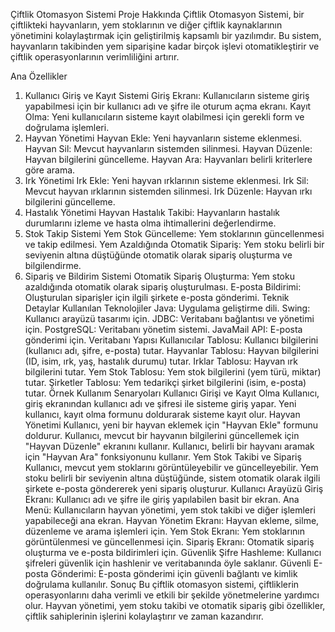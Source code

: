 Çiftlik Otomasyon Sistemi
Proje Hakkında
Çiftlik Otomasyon Sistemi, bir çiftlikteki hayvanların, yem stoklarının ve diğer çiftlik kaynaklarının yönetimini kolaylaştırmak için geliştirilmiş kapsamlı bir yazılımdır. Bu sistem, hayvanların takibinden yem siparişine kadar birçok işlevi otomatikleştirir ve çiftlik operasyonlarının verimliliğini artırır.

Ana Özellikler
1. Kullanıcı Giriş ve Kayıt Sistemi
Giriş Ekranı: Kullanıcıların sisteme giriş yapabilmesi için bir kullanıcı adı ve şifre ile oturum açma ekranı.
Kayıt Olma: Yeni kullanıcıların sisteme kayıt olabilmesi için gerekli form ve doğrulama işlemleri.
2. Hayvan Yönetimi
Hayvan Ekle: Yeni hayvanların sisteme eklenmesi.
Hayvan Sil: Mevcut hayvanların sistemden silinmesi.
Hayvan Düzenle: Hayvan bilgilerini güncelleme.
Hayvan Ara: Hayvanları belirli kriterlere göre arama.
3. Irk Yönetimi
Irk Ekle: Yeni hayvan ırklarının sisteme eklenmesi.
Irk Sil: Mevcut hayvan ırklarının sistemden silinmesi.
Irk Düzenle: Hayvan ırkı bilgilerini güncelleme.
4. Hastalık Yönetimi
Hayvan Hastalık Takibi: Hayvanların hastalık durumlarını izleme ve hasta olma ihtimallerini değerlendirme.
5. Stok Takip Sistemi
Yem Stok Güncelleme: Yem stoklarının güncellenmesi ve takip edilmesi.
Yem Azaldığında Otomatik Sipariş: Yem stoku belirli bir seviyenin altına düştüğünde otomatik olarak sipariş oluşturma ve bilgilendirme.
6. Sipariş ve Bildirim Sistemi
Otomatik Sipariş Oluşturma: Yem stoku azaldığında otomatik olarak sipariş oluşturulması.
E-posta Bildirimi: Oluşturulan siparişler için ilgili şirkete e-posta gönderimi.
Teknik Detaylar
Kullanılan Teknolojiler
Java: Uygulama geliştirme dili.
Swing: Kullanıcı arayüzü tasarımı için.
JDBC: Veritabanı bağlantısı ve yönetimi için.
PostgreSQL: Veritabanı yönetim sistemi.
JavaMail API: E-posta gönderimi için.
Veritabanı Yapısı
Kullanıcılar Tablosu: Kullanıcı bilgilerini (kullanıcı adı, şifre, e-posta) tutar.
Hayvanlar Tablosu: Hayvan bilgilerini (ID, isim, ırk, yaş, hastalık durumu) tutar.
Irklar Tablosu: Hayvan ırk bilgilerini tutar.
Yem Stok Tablosu: Yem stok bilgilerini (yem türü, miktar) tutar.
Şirketler Tablosu: Yem tedarikçi şirket bilgilerini (isim, e-posta) tutar.
Örnek Kullanım Senaryoları
Kullanıcı Girişi ve Kayıt Olma
Kullanıcı, giriş ekranından kullanıcı adı ve şifresi ile sisteme giriş yapar.
Yeni kullanıcı, kayıt olma formunu doldurarak sisteme kayıt olur.
Hayvan Yönetimi
Kullanıcı, yeni bir hayvan eklemek için "Hayvan Ekle" formunu doldurur.
Kullanıcı, mevcut bir hayvanın bilgilerini güncellemek için "Hayvan Düzenle" ekranını kullanır.
Kullanıcı, belirli bir hayvanı aramak için "Hayvan Ara" fonksiyonunu kullanır.
Yem Stok Takibi ve Sipariş
Kullanıcı, mevcut yem stoklarını görüntüleyebilir ve güncelleyebilir.
Yem stoku belirli bir seviyenin altına düştüğünde, sistem otomatik olarak ilgili şirkete e-posta göndererek yeni sipariş oluşturur.
Kullanıcı Arayüzü
Giriş Ekranı: Kullanıcı adı ve şifre ile giriş yapılabilen basit bir ekran.
Ana Menü: Kullanıcıların hayvan yönetimi, yem stok takibi ve diğer işlemleri yapabileceği ana ekran.
Hayvan Yönetim Ekranı: Hayvan ekleme, silme, düzenleme ve arama işlemleri için.
Yem Stok Ekranı: Yem stoklarının görüntülenmesi ve güncellenmesi için.
Sipariş Ekranı: Otomatik sipariş oluşturma ve e-posta bildirimleri için.
Güvenlik
Şifre Hashleme: Kullanıcı şifreleri güvenlik için hashlenir ve veritabanında öyle saklanır.
Güvenli E-posta Gönderimi: E-posta gönderimi için güvenli bağlantı ve kimlik doğrulama kullanılır.
Sonuç
Bu çiftlik otomasyon sistemi, çiftliklerin operasyonlarını daha verimli ve etkili bir şekilde yönetmelerine yardımcı olur. Hayvan yönetimi, yem stoku takibi ve otomatik sipariş gibi özellikler, çiftlik sahiplerinin işlerini kolaylaştırır ve zaman kazandırır.
